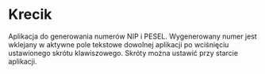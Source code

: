 # Krecik
Aplikacja do generowania numerów NIP i PESEL. Wygenerowany numer jest wklejany w aktywne pole tekstowe dowolnej aplikacji po
wciśnięciu ustawionego skrótu klawiszowego. Skróty można ustawić przy starcie aplikacji.
